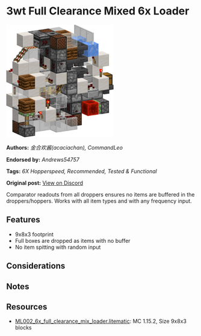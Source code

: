 # 3wt Full Clearance Mixed 6x Loader
<img alt="6x_mixed.png" src="images/6x_mixed.png?raw=1" height="300px">

**Authors:** *金合欢酱(acaciachan), CommandLeo*

**Endorsed by:** *Andrews54757*

**Tags:** *6X Hopperspeed, Recommended, Tested & Functional*

**Original post:** [View on Discord](https://discord.com/channels/1375556143186837695/1388316771832041482)

Comparator readouts from all droppers ensures no items are buffered in the droppers/hoppers. Works with all item types and with any frequency input.
## Features
- 9x8x3 footprint
- Full boxes are dropped as items with no buffer
- No item spitting with random input
## Considerations

## Notes

## Resources
- [ML002_6x_full_clearance_mix_loader.litematic](attachments/ML002_6x_full_clearance_mix_loader.litematic): MC 1.15.2, Size 9x8x3 blocks
